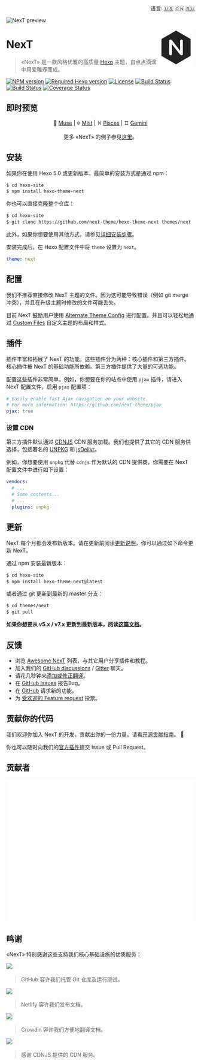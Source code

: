<div align="right">
  语言:
  <a title="英语" href="../../README.md">🇺🇸</a>
  🇨🇳
  <a title="俄语" href="../ru/README.md">🇷🇺</a>
</div>

![NexT preview](https://user-images.githubusercontent.com/16272760/99784261-872d3200-2b56-11eb-807c-869042d1f6e8.png)

<a title="NexT 网站" href="https://theme-next.js.org"><img align="right" alt="NexT logo" width="100" height="100" src="https://raw.githubusercontent.com/next-theme/hexo-theme-next/master/source/images/logo.svg"></a>

# NexT

> «NexT» 是一款风格优雅的高质量 [Hexo](https://hexo.io) 主题，自点点滴滴中用爱雕琢而成。

[![NPM version](https://img.shields.io/npm/v/hexo-theme-next?color=red&logo=npm&style=flat-square)](https://www.npmjs.com/package/hexo-theme-next)
[![Required Hexo version](https://img.shields.io/badge/hexo-%3E=5.3.0-blue?style=flat-square&logo=hexo)](https://hexo.io)
[![License](https://img.shields.io/badge/license-%20AGPL-orange?style=flat-square&logo=gnu)](https://github.com/next-theme/hexo-theme-next/blob/master/LICENSE.md)
[![Build Status](https://img.shields.io/github/workflow/status/next-theme/hexo-theme-next/Linter?label=test&logo=github&style=flat-square)](https://github.com/next-theme/hexo-theme-next/actions?query=workflow%3ALinter)
[![Build Status](https://img.shields.io/github/workflow/status/next-theme/hexo-theme-next/Tester?logo=github&style=flat-square)](https://github.com/next-theme/hexo-theme-next/actions?query=workflow%3ATester)
[![Coverage Status](https://img.shields.io/coveralls/github/next-theme/hexo-theme-next?logo=coveralls&style=flat-square)](https://coveralls.io/github/next-theme/hexo-theme-next)

## 即时预览

<p align="center">
  💟 <a href="https://theme-next.js.org/muse/">Muse</a> | 🔯 <a href="https://theme-next.js.org/mist/">Mist</a> | ♓️ <a href="https://theme-next.js.org/pisces/">Pisces</a> | ♊️ <a href="https://theme-next.js.org">Gemini</a>
<br>
<br>
  更多 «NexT» 的例子参见<a href="https://github.com/next-theme/awesome-next#live-preview">这里</a>。
</p>

## 安装

如果你在使用 Hexo 5.0 或更新版本，最简单的安装方式是通过 npm：

```sh
$ cd hexo-site
$ npm install hexo-theme-next
```

你也可以直接克隆整个仓库：

```sh
$ cd hexo-site
$ git clone https://github.com/next-theme/hexo-theme-next themes/next
```

此外，如果你想要使用其他方式，请参见[详细安装步骤][docs-installation-url]。

安装完成后，在 Hexo 配置文件中将 `theme` 设置为 `next`。

```yml
theme: next
```

## 配置

我们不推荐直接修改 NexT 主题的文件。因为这可能导致错误（例如 git merge 冲突），并且在升级主题时修改的文件可能丢失。

目前 NexT 鼓励用户使用 [Alternate Theme Config][docs-configuration-url] 进行配置。并且可以轻松地通过 [Custom Files][docs-custom-files-url] 自定义主题的布局和样式。

## 插件

插件丰富和拓展了 NexT 的功能。这些插件分为两种：核心插件和第三方插件。核心插件被 NexT 的基础功能所依赖。第三方插件提供了大量的可选功能。

配置这些插件非常简单。例如，你想要在你的站点中使用 `pjax` 插件，请进入 NexT 配置文件，启用 `pjax` 配置项：

```yml
# Easily enable fast Ajax navigation on your website.
# For more information: https://github.com/next-theme/pjax
pjax: true
```

### 设置 CDN

第三方插件默认通过 [CDNJS](https://cdnjs.com) CDN 服务加载。我们也提供了其它的 CDN 服务供选择，包括著名的 [UNPKG](https://unpkg.com) 和 [jsDelivr](https://www.jsdelivr.com)。

例如，你想要使用 `unpkg` 代替 `cdnjs` 作为默认的 CDN 提供商，你需要在 NexT 配置文件中进行如下设置：

```yml
vendors:
  # ...
  # Some contents...
  # ...
  plugins: unpkg
```

## 更新

NexT 每个月都会发布新版本。请在更新前阅读[更新说明][docs-release-url]。你可以通过如下命令更新 NexT。

通过 npm 安装最新版本：

```sh
$ cd hexo-site
$ npm install hexo-theme-next@latest
```

或者通过 git 更新到最新的 master 分支：

```sh
$ cd themes/next
$ git pull
```

**如果你想要从 v5.x / v7.x 更新到最新版本，阅读[这篇文档][docs-upgrade-url]。**

## 反馈

* 浏览 [Awesome NexT][awesome-next-url] 列表，与其它用户分享插件和教程。
* 加入我们的 [GitHub discussions][discussions-url] / [Gitter][gitter-url] 聊天。
* 请花几秒钟来[添加或修正翻译][i18n-url]。
* 在 [GitHub Issues][issues-bug-url] 报告Bug。
* 在 [GitHub][issues-feat-url] 请求新的功能。
* 为 [受欢迎的 Feature request][feat-req-vote-url] 投票。

## 贡献你的代码

我们欢迎你加入 NexT 的开发，贡献出你的一份力量。请看[开源贡献指南][contributing-document-url]。 🤗

你也可以随时向我们的[官方插件][official-plugins-url]提交 Issue 或 Pull Request。

## 贡献者

[![Contributors][contributors-image]][contributors-url]

## 鸣谢

«NexT» 特别感谢这些支持我们核心基础设施的优质服务：

<a href="https://github.com"><img height="40" src="https://github.githubassets.com/images/modules/logos_page/GitHub-Logo.png"></a>

> GitHub 容许我们托管 Git 仓库及运行测试。

<a href="https://www.netlify.com"><img height="40" src="https://www.netlify.com/v3/img/components/full-logo-light.svg"></a>

> Netlify 容许我们发布文档。

<a href="https://crowdin.com"><img height="40" src="https://support.crowdin.com/assets/logos/crowdin-logo-small-black.svg"></a>

> Crowdin 容许我们方便地翻译文档。

<a href="https://cdnjs.com"><img height="40" src="https://raw.githubusercontent.com/cdnjs/brand/master/logo/source/dark-brackets.svg"></a>

> 感谢 CDNJS 提供的 CDN 服务。

[docs-installation-url]: https://theme-next.js.org/docs/getting-started/installation.html
[docs-configuration-url]: https://theme-next.js.org/docs/getting-started/configuration.html
[docs-custom-files-url]: https://theme-next.js.org/docs/advanced-settings/custom-files.html
[docs-release-url]: https://github.com/next-theme/hexo-theme-next/releases
[docs-upgrade-url]: https://theme-next.js.org/docs/getting-started/upgrade.html

[awesome-next-url]: https://github.com/next-theme/awesome-next
[discussions-url]: https://github.com/next-theme/hexo-theme-next/discussions
[gitter-url]: https://gitter.im/hexo-next
[i18n-url]: https://crowdin.com/project/hexo-theme-next

[issues-bug-url]: https://github.com/next-theme/hexo-theme-next/issues/new?assignees=&labels=Bug&template=bug-report.md
[issues-feat-url]: https://github.com/next-theme/hexo-theme-next/issues/new?assignees=&labels=Feature+Request&template=feature-request.md
[feat-req-vote-url]: https://github.com/next-theme/hexo-theme-next/issues?q=is%3Aopen+is%3Aissue+label%3A%22Feature+Request%22

[contributing-document-url]: https://github.com/next-theme/hexo-theme-next/blob/master/docs/zh-CN/CONTRIBUTING.md
[official-plugins-url]: https://github.com/next-theme
[contributors-image]: https://raw.githubusercontent.com/next-theme/contributors/master/contributors.svg
[contributors-url]: https://github.com/next-theme/hexo-theme-next/blob/master/docs/AUTHORS.md
